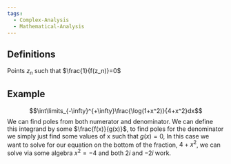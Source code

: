 ```yaml
---
tags:
  - Complex-Analysis
  - Mathematical-Analysis
---
```


## Definitions

Points $z_n$ such that $\frac{1}{f(z_n)}=0$
## Example

$$\int\limits_{-\infty}^{+\infty}\frac{\log(1+x^2)}{4+x^2}dx$$
We can find poles from both numerator and denominator. We can define this integrand by some $\frac{f(x)}{g(x)}$, to find poles for the denominator we simply just find some values of x such that $g(x)=0$, 
In this case we want to solve for our equation on the bottom of the fraction, $4+x^2$, we can solve via some algebra $x^2=-4$ and both $2i$ and $-2i$ work.